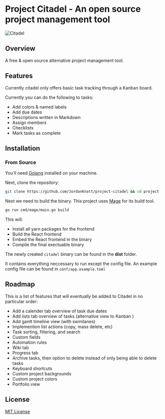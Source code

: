 # Project Citadel - An open source project management tool

![Citadel](https://github.com/jordanknott/project-citadel/raw/master/.github/citadel_preview.png)

## Overview

A free & open source alternative project management tool.

## Features

Currently citadel only offers basic task tracking through a Kanban board.

Currently you can do the following to tasks:

- Add colors & named labels
- Add due dates
- Descriptions written in Markdown
- Assign members
- Checklists
- Mark tasks as complete

## Installation

### From Source

You'll need [Golang](https://golang.org/dl/) installed on your machine.

Next, clone the repository:

``` bash
git clone https://github.com/JordanKnott/project-citadel && cd project-citadel
```

Next we need to build the binary. This project uses [Mage](https://magefile.org/) for its build tool.

``` bash
go run cmd/mage/main.go build
```

This will:

- Install all yarn packages for the frontend
- Build the React frontend
- Embed the React frontend in the binary
- Compile the final exectuable binary

The newly created `citadel` binary can be found in the __dist__ folder.

It contains everything neccessary to run except the config file. An example config file can be found in `conf/app.example.toml`

## Roadmap

This is a list of features that will eventually be added to Citadel in no particular order:

- Add a calender tab overview of task due dates
- Add lists tab overview of tasks (alternative view to Kanban )
- Add gantt timeline view (with swimlanes)
- Implemention list actions (copy, mass delete, etc)
- Task sorting, filtering, and search
- Custom fields
- Automation rules
- Wiki tab
- Progress tab
- Archive tasks, then option to delete instead of only being able to delete tasks
- Keyboard shortcuts
- Custom project backgrounds
- Custom project colors
- Portfolio view

## License

[MIT License](LICENSE)

